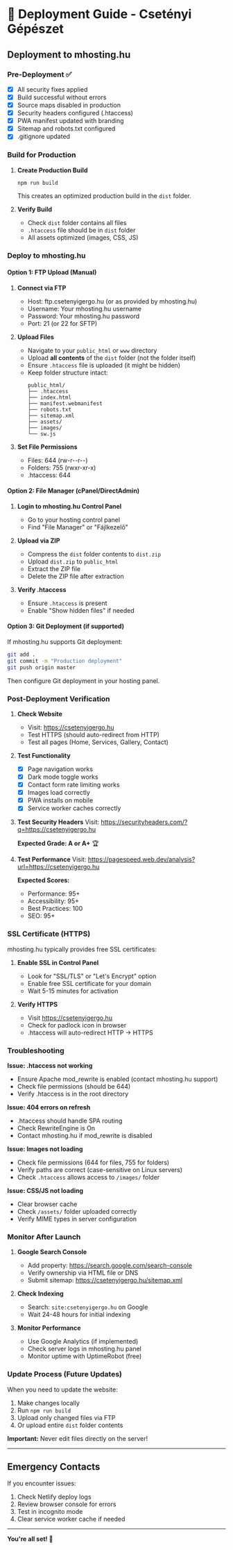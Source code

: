 # 🚀 Deployment Guide - Csetényi Gépészet
## Deployment to mhosting.hu

### Pre-Deployment ✅

- [x] All security fixes applied
- [x] Build successful without errors
- [x] Source maps disabled in production
- [x] Security headers configured (.htaccess)
- [x] PWA manifest updated with branding
- [x] Sitemap and robots.txt configured
- [x] .gitignore updated

### Build for Production

1. **Create Production Build**
   ```bash
   npm run build
   ```

   This creates an optimized production build in the `dist` folder.

2. **Verify Build**
   - Check `dist` folder contains all files
   - `.htaccess` file should be in `dist` folder
   - All assets optimized (images, CSS, JS)

### Deploy to mhosting.hu

#### Option 1: FTP Upload (Manual)

1. **Connect via FTP**
   - Host: ftp.csetenyigergo.hu (or as provided by mhosting.hu)
   - Username: Your mhosting.hu username
   - Password: Your mhosting.hu password
   - Port: 21 (or 22 for SFTP)

2. **Upload Files**
   - Navigate to your `public_html` or `www` directory
   - Upload **all contents** of the `dist` folder (not the folder itself)
   - Ensure `.htaccess` file is uploaded (it might be hidden)
   - Keep folder structure intact:
     ```
     public_html/
     ├── .htaccess
     ├── index.html
     ├── manifest.webmanifest
     ├── robots.txt
     ├── sitemap.xml
     ├── assets/
     ├── images/
     └── sw.js
     ```

3. **Set File Permissions**
   - Files: 644 (rw-r--r--)
   - Folders: 755 (rwxr-xr-x)
   - .htaccess: 644

#### Option 2: File Manager (cPanel/DirectAdmin)

1. **Login to mhosting.hu Control Panel**
   - Go to your hosting control panel
   - Find "File Manager" or "Fájlkezelő"

2. **Upload via ZIP**
   - Compress the `dist` folder contents to `dist.zip`
   - Upload `dist.zip` to `public_html`
   - Extract the ZIP file
   - Delete the ZIP file after extraction

3. **Verify .htaccess**
   - Ensure `.htaccess` is present
   - Enable "Show hidden files" if needed

#### Option 3: Git Deployment (if supported)

If mhosting.hu supports Git deployment:
```bash
git add .
git commit -m "Production deployment"
git push origin master
```

Then configure Git deployment in your hosting panel.

### Post-Deployment Verification

1. **Check Website**
   - Visit: https://csetenyigergo.hu
   - Test HTTPS (should auto-redirect from HTTP)
   - Test all pages (Home, Services, Gallery, Contact)

2. **Test Functionality**
   - [x] Page navigation works
   - [x] Dark mode toggle works
   - [x] Contact form rate limiting works
   - [x] Images load correctly
   - [x] PWA installs on mobile
   - [x] Service worker caches correctly

3. **Test Security Headers**
   Visit: https://securityheaders.com/?q=https://csetenyigergo.hu
   
   **Expected Grade: A or A+** 🏆

4. **Test Performance**
   Visit: https://pagespeed.web.dev/analysis?url=https://csetenyigergo.hu
   
   **Expected Scores:**
   - Performance: 95+
   - Accessibility: 95+
   - Best Practices: 100
   - SEO: 95+

### SSL Certificate (HTTPS)

mhosting.hu typically provides free SSL certificates:

1. **Enable SSL in Control Panel**
   - Look for "SSL/TLS" or "Let's Encrypt" option
   - Enable free SSL certificate for your domain
   - Wait 5-15 minutes for activation

2. **Verify HTTPS**
   - Visit https://csetenyigergo.hu
   - Check for padlock icon in browser
   - .htaccess will auto-redirect HTTP → HTTPS

### Troubleshooting

**Issue: .htaccess not working**
- Ensure Apache mod_rewrite is enabled (contact mhosting.hu support)
- Check file permissions (should be 644)
- Verify .htaccess is in the root directory

**Issue: 404 errors on refresh**
- .htaccess should handle SPA routing
- Check RewriteEngine is On
- Contact mhosting.hu if mod_rewrite is disabled

**Issue: Images not loading**
- Check file permissions (644 for files, 755 for folders)
- Verify paths are correct (case-sensitive on Linux servers)
- Check `.htaccess` allows access to `/images/` folder

**Issue: CSS/JS not loading**
- Clear browser cache
- Check `/assets/` folder uploaded correctly
- Verify MIME types in server configuration

### Monitor After Launch

1. **Google Search Console**
   - Add property: https://search.google.com/search-console
   - Verify ownership via HTML file or DNS
   - Submit sitemap: https://csetenyigergo.hu/sitemap.xml

2. **Check Indexing**
   - Search: `site:csetenyigergo.hu` on Google
   - Wait 24-48 hours for initial indexing

3. **Monitor Performance**
   - Use Google Analytics (if implemented)
   - Check server logs in mhosting.hu panel
   - Monitor uptime with UptimeRobot (free)

### Update Process (Future Updates)

When you need to update the website:

1. Make changes locally
2. Run `npm run build`
3. Upload only changed files via FTP
4. Or upload entire `dist` folder contents

**Important:** Never edit files directly on the server!

---

## Emergency Contacts

If you encounter issues:
1. Check Netlify deploy logs
2. Review browser console for errors
3. Test in incognito mode
4. Clear service worker cache if needed

---

**You're all set! 🎉**
